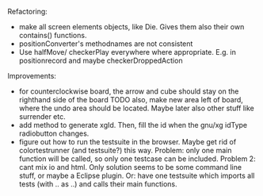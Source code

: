 Refactoring:
- make all screen elements objects, like Die. Gives them also their own contains() functions.
- positionConverter's methodnames are not consistent
- Use halfMove/ checkerPlay everywhere where appropriate. E.g. in positionrecord and maybe checkerDroppedAction
  
Improvements:  
- for counterclockwise board, the arrow and cube should stay on the righthand side of the board
  TODO also, make new area left of board, where the undo area should be located. Maybe later also other stuff like surrender etc.
- add method to generate xgId. Then, fill the id when the gnu/xg idType radiobutton changes.
- figure out how to run the testsuite in the browser. Maybe get rid of colortestrunner (and testsuite?) this way.
  Problem: only one main function will be called, so only one testcase can be included.
  Problem 2: cant mix io and html. 
  Only solution seems to be some command line stuff, or maybe a Eclipse plugin.
  Or: have one testsuite which imports all tests (with .. as ..) and calls their main functions.
